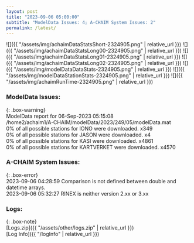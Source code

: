 ```yaml
---
layout: post
title: "2023-09-06 05:00:00"
subtitle: "ModelData Issues: 4; A-CHAIM System Issues: 2"
permalink: /latest/
---
```


![]({{ "/assets/img/achaimDataStatsShort-2324905.png" | relative_url }})
![]({{ "/assets/img/achaimDataStatsLong00-2324905.png" | relative_url }})
![]({{ "/assets/img/achaimDataStatsLong01-2324905.png" | relative_url }})
![]({{ "/assets/img/achaimDataStatsLong02-2324905.png" | relative_url }})
![]({{ "/assets/img/modelDataDataStats-2324905.png" | relative_url }})
![]({{ "/assets/img/modelDataStationStats-2324905.png" | relative_url }})
![]({{ "/assets/img/achaimRunTime-2324905.png" | relative_url }})


### ModelData Issues:  
  
{: .box-warning}  
 ModelData report for 06-Sep-2023 05:15:08   
 /home2/achaim1/A-CHAIM/modelData/2023/249/05/modelData.mat   
 0% of all possible stations for IONO were downloaded. x349   
 0% of all possible stations for JASON were downloaded. x4   
 0% of all possible stations for KASI were downloaded. x4861   
 0% of all possible stations for KARTVERKET were downloaded. x4570   
  
### A-CHAIM System Issues:  
  
{: .box-error}  
2023-09-06 04:28:59 Comparison is not defined between double and datetime arrays.  
2023-09-06 05:32:27 RINEX is neither version 2.xx or 3.xx  

### Logs:  
  
{: .box-note}  
[Logs.zip]({{ "/assets/other/logs.zip" | relative_url }})  
[Log Info]({{ "/logInfo" | relative_url }})  
